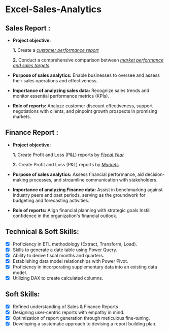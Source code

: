 # Excel-Sales-Analytics

## Sales Report :


- **Project objective:** 

    **1.** Create a _[customer performance report](https://github.com/koustuba-84/Excel-Sales-Analytics/blob/main/Customer%20Performance%20Report.pdf)_ 

    **2.** Conduct a comprehensive comparison between _[market performance and sales targets](https://github.com/koustuba-84/Excel-Sales-Analytics/blob/main/Market%20Performance%20vs%20Target%20Report.pdf)_

- **Purpose of sales analytics:** Enable businesses to oversee and assess their sales operations and effectiveness.

- **Importance of analyzing sales data:** Recognize sales trends and monitor essential performance metrics (KPIs).

- **Role of reports:** Analyze customer discount effectiveness, support negotiations with clients, and pinpoint growth prospects in promising markets.


## Finance Report :

- **Project objective:** 

    **1.** Create Profit and Loss (P&L) reports by _[Fiscal Year](https://github.com/koustuba-84/Excel-Sales-Analytics/blob/main/P%26L%20Statement%20by%20Fiscal%20Year.pdf)_ 

   **2.** Create Profit and Loss (P&L) reports by _[Markets](https://github.com/koustuba-84/Excel-Sales-Analytics/blob/main/P%26L%20Statement%20by%20Markets.pdf)_

- **Purpose of sales analytics:** Assess financial performance, aid decision-making processes, and streamline communication with stakeholders.

- **Importance of analyzing Finance data:** Assist in benchmarking against industry peers and past periods, serving as the groundwork for budgeting and forecasting activities.

- **Role of reports:** Align financial planning with strategic goals Instill confidence in the organization's financial outlook.


## Technical & Soft Skills:
- [x]	Proficiency in ETL methodology (Extract, Transform, Load).
- [x]	Skills to generate a date table using Power Query.
- [x]	Ability to derive fiscal months and quarters.
- [x]	Establishing data model relationships with Power Pivot.
- [x]	Proficiency in incorporating supplementary data into an existing data model.
- [x]	Utilizing DAX to create calculated columns.

## Soft Skills:
- [x]	Refined understanding of Sales & Finance Reports
- [x]	Designing user-centric reports with empathy in mind.
- [x]	Optimization of report generation through meticulous fine-tuning.
- [x]	Developing a systematic approach to devising a report building plan.

